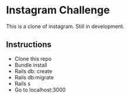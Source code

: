 Instagram Challenge
===================

This is a clone of instagram.
Still in development.

## Instructions

* Clone this repo
* Bundle install
* Rails db: create
* Rails db:migrate
* Rails s
* Go to localhost:3000



